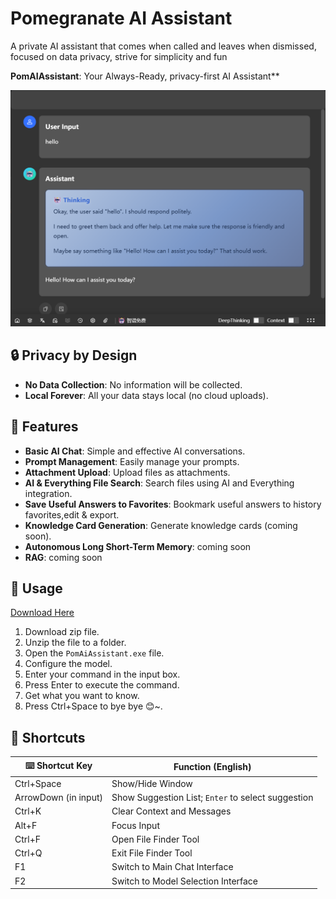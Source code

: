 # Pomegranate AI Assistant

A private AI assistant that comes when called and leaves when dismissed, focused on data privacy, strive for simplicity and fun

**PomAIAssistant**: Your Always-Ready, privacy-first AI Assistant\*\*

![alt text](image.png)

## 🔒 Privacy by Design

- **No Data Collection**: No information will be collected.
- **Local Forever**: All your data stays local (no cloud uploads).

## 🚀 Features

- **Basic AI Chat**: Simple and effective AI conversations.
- **Prompt Management**: Easily manage your prompts.
- **Attachment Upload**: Upload files as attachments.
- **AI & Everything File Search**: Search files using AI and Everything integration.
- **Save Useful Answers to Favorites**: Bookmark useful answers to history favorites,edit & export.
- **Knowledge Card Generation**: Generate knowledge cards (coming soon).
- **Autonomous Long Short-Term Memory**: coming soon
- **RAG**: coming soon

## 📝 Usage

[Download Here](https://github.com/Magic-zhu/PomAIAssistant/releases)

1. Download zip file.
2. Unzip the file to a folder.
3. Open the `PomAiAssistant.exe` file.
4. Configure the model.
5. Enter your command in the input box.
6. Press Enter to execute the command.
7. Get what you want to know.
8. Press Ctrl+Space to bye bye 😊~.

## 📌 Shortcuts

| ⌨️ Shortcut Key      | Function (English)                                 |
| -------------------- | -------------------------------------------------- |
| Ctrl+Space           | Show/Hide Window                                   |
| ArrowDown (in input) | Show Suggestion List; `Enter` to select suggestion |
| Ctrl+K               | Clear Context and Messages                         |
| Alt+F                | Focus Input                                        |
| Ctrl+F               | Open File Finder Tool                              |
| Ctrl+Q               | Exit File Finder Tool                              |
| F1                   | Switch to Main Chat Interface                      |
| F2                   | Switch to Model Selection Interface                |
